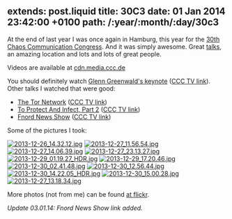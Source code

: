 extends: post.liquid
title: 30C3
date: 01 Jan 2014 23:42:00 +0100
path: /:year/:month/:day/30c3
---

At the end of last year I was once again in Hamburg, this year for the [30th Chaos Communication Congress](https://events.ccc.de/congress/2013/wiki/Main_Page).
And it was simply awesome. Great [talks](https://events.ccc.de/congress/2013/Fahrplan/), an amazing location and lots and lots of great people.

Videos are available at [cdn.media.ccc.de](http://cdn.media.ccc.de/congress/2013/)

You should definitely watch [Glenn Greenwald's keynote](https://events.ccc.de/congress/2013/Fahrplan/events/5711.html) ([CCC TV link](http://media.ccc.de/browse/congress/2013/30C3_-_5622_-_en_-_saal_1_-_201312271930_-_30c3_keynote_-_glenn_greenwald_-_frank.html)).
Other talks I watched that were good:

* [The Tor Network](https://events.ccc.de/congress/2013/Fahrplan/events/5423.html) ([CCC TV link](http://media.ccc.de/browse/congress/2013/30C3_-_5423_-_en_-_saal_1_-_201312272030_-_the_tor_network_-_jacob_-_arma.html))
* [To Protect And Infect, Part 2](https://events.ccc.de/congress/2013/Fahrplan/events/5713.html) ([CCC TV link](http://media.ccc.de/browse/congress/2013/30C3_-_5713_-_en_-_saal_2_-_201312301130_-_to_protect_and_infect_part_2_-_jacob.html#videohttp://media.ccc.de/browse/congress/2013/i5TMBRf_-3TiDrceuY3osQ.html))
* [Fnord News Show](https://events.ccc.de/congress/2013/Fahrplan/events/5714.html) ([CCC TV link](http://media.ccc.de/browse/congress/2013/30C3_-_5490_-_de_-_saal_1_-_201312300000_-_fnord_news_show_-_frank_-_fefe.html))

Some of the pictures I took:

[![2013-12-26_14.32.12.jpg](//tmp.fnordig.de/30c3/img/th-2013-12-26_14.32.12.jpg)](//tmp.fnordig.de/30c3/img/2013-12-26_14.32.12.jpg)
[![2013-12-27_11.56.54.jpg](//tmp.fnordig.de/30c3/img/th-2013-12-27_11.56.54.jpg)](//tmp.fnordig.de/30c3/img/2013-12-27_11.56.54.jpg)
[![2013-12-27_14.06.39.jpg](//tmp.fnordig.de/30c3/img/th-2013-12-27_14.06.39.jpg)](//tmp.fnordig.de/30c3/img/2013-12-27_14.06.39.jpg)
[![2013-12-27_23.13.27.jpg](//tmp.fnordig.de/30c3/img/th-2013-12-27_23.13.27.jpg)](//tmp.fnordig.de/30c3/img/2013-12-27_23.13.27.jpg)
[![2013-12-29_01.19.27_HDR.jpg](//tmp.fnordig.de/30c3/img/th-2013-12-29_01.19.27_HDR.jpg)](//tmp.fnordig.de/30c3/img/2013-12-29_01.19.27_HDR.jpg)
[![2013-12-29_17.20.46.jpg](//tmp.fnordig.de/30c3/img/th-2013-12-29_17.20.46.jpg)](//tmp.fnordig.de/30c3/img/2013-12-29_17.20.46.jpg)
[![2013-12-30_02.41.48.jpg](//tmp.fnordig.de/30c3/img/th-2013-12-30_02.41.48.jpg)](//tmp.fnordig.de/30c3/img/2013-12-30_02.41.48.jpg)
[![2013-12-30_12.56.44.jpg](//tmp.fnordig.de/30c3/img/th-2013-12-30_12.56.44.jpg)](//tmp.fnordig.de/30c3/img/2013-12-30_12.56.44.jpg)
[![2013-12-30_14.22.05_HDR.jpg](//tmp.fnordig.de/30c3/img/th-2013-12-30_14.22.05_HDR.jpg)](//tmp.fnordig.de/30c3/img/2013-12-30_14.22.05_HDR.jpg)
[![2013-12-30_15.00.28.jpg](//tmp.fnordig.de/30c3/img/th-2013-12-30_15.00.28.jpg)](//tmp.fnordig.de/30c3/img/2013-12-30_15.00.28.jpg)
[![2013-12-27_13.18.34.jpg](//tmp.fnordig.de/30c3/img/th-2013-12-27_13.18.34.jpg)](//tmp.fnordig.de/30c3/img/2013-12-27_13.18.34.jpg)

More photos (not from me) can be found [at flickr](http://www.flickr.com/groups/2418976@N25/).

*Update 03.01.14: Fnord News Show link added.*
